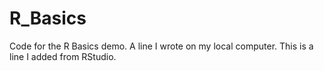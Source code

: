 # R_Basics
Code for the R Basics demo.
A line I wrote on my local computer.
This is a line I added from RStudio.
